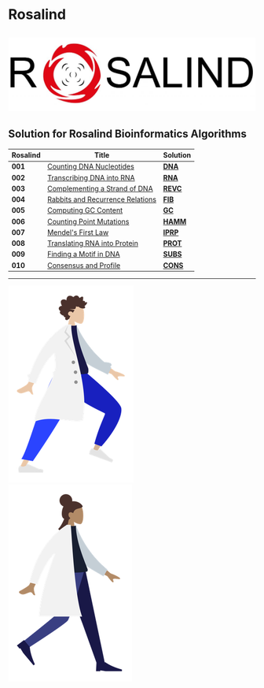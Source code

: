 # Rosalind
![Rosalind](logo.jpg)
---


## Solution for Rosalind Bioinformatics Algorithms

Rosalind | Title                                                                 | Solution                                                                                              |
--------|---------------------------------------------------------------        |-------------------------------------------------------------------------------------------------------|
**001** |[Counting DNA Nucleotides](http://rosalind.info/problems/dna/)         |[**DNA**](https://github.com/recervictory/Rosalind/blob/master/01_Counting_DNA_Nucleotides.ipynb)      |
**002** |[Transcribing DNA into RNA](http://rosalind.info/problems/rna/)        |[**RNA**](https://github.com/recervictory/Rosalind/blob/master/02_Transcribing_DNA_into_RNA.ipynb)     |
**003** |[Complementing a Strand of DNA](http://rosalind.info/problems/revc/)   |[**REVC**](https://github.com/recervictory/Rosalind/blob/master/03_Complementing_a_Strand_of_DNA.ipynb) |
**004** |[Rabbits and Recurrence Relations](http://rosalind.info/problems/fib/) |[**FIB**](https://github.com/recervictory/Rosalind/blob/master/04_Rabbits_and_Recurrence_Relations.ipynb)|
**005** |[Computing GC Content](http://rosalind.info/problems/gc/)              |[**GC**](https://github.com/recervictory/Rosalind/blob/master/05_Computing_GC_Content.ipynb)            |
**006** |[Counting Point Mutations](http://rosalind.info/problems/hamm/)        |[**HAMM**](https://github.com/recervictory/Rosalind/blob/master/06_Counting_Point_Mutations.ipynb) |
**007** |[Mendel's First Law](http://rosalind.info/problems/iprb/)              |[**IPRP**](https://github.com/recervictory/Rosalind/blob/master/07_Mendels_First_Law.ipynb) |
**008** |[Translating RNA into Protein](http://rosalind.info/problems/prot/)    |[**PROT**](https://github.com/recervictory/Rosalind/blob/master/08_Translating_RNA_into_Protein.ipynb) |
**009** |[Finding a Motif in DNA](http://rosalind.info/problems/subs/)          |[**SUBS**](https://github.com/recervictory/Rosalind/blob/master/09_Finding_a_Motif_in_DNA.ipynb) |
**010** | [Consensus and Profile](http://rosalind.info/problems/cons/)          |[**CONS**](https://github.com/recervictory/Rosalind/blob/master/10_Consensus_and_Profile.ipynb)    |


----
![Human](img\huamnn2.png)
![HUAMN](img\humann.png)